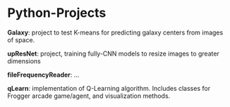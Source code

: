 # Python-Projects

**Galaxy**: project to test K-means for predicting galaxy centers from images of space.

**upResNet**: project, training fully-CNN models to resize images to greater dimensions

**fileFrequencyReader**: ...

**qLearn**: implementation of Q-Learning algorithm. Includes classes for Frogger arcade game/agent, and visualization methods.
